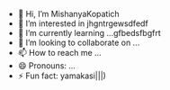 - 👋 Hi, I’m MishanyaKopatich
- 👀 I’m interested in jhgntrgewsdfedf
- 🌱 I’m currently learning ...gfbedsfbgfrt
- 💞️ I’m looking to collaborate on ...
- 📫 How to reach me ...
- 😄 Pronouns: ...
- ⚡ Fun fact: yamakasi|||)
<!---
MishanyaKopatich/MishanyaKopatich is a ✨ special ✨ repository because its `README.md` (this file) appears on your GitHub profile.
You can click the Preview link to take a look at your changes.
